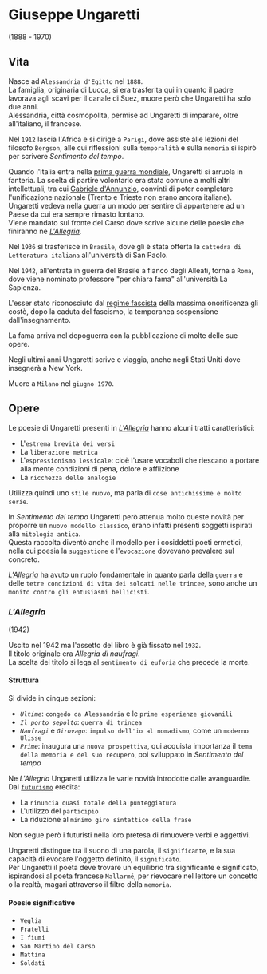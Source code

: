 # Giuseppe Ungaretti
(1888 - 1970)

## Vita

Nasce ad `Alessandria d'Egitto` nel `1888`.\
La famiglia, originaria di Lucca, si era trasferita qui in quanto il padre lavorava agli scavi per il canale di Suez, muore però che Ungaretti ha solo due anni.\
Alessandria, città cosmopolita, permise ad Ungaretti di imparare, oltre all'italiano, il francese.

Nel `1912` lascia l'Africa e si dirige a `Parigi`, dove assiste alle lezioni del filosofo `Bergson`, alle cui riflessioni sulla `temporalità` e sulla `memoria` si ispirò per scrivere *Sentimento del tempo*.

Quando l'Italia entra nella [prima guerra mondiale][prima-guerra-mondiale], Ungaretti si arruola in fanteria. La scelta di partire volontario era stata comune a molti altri intellettuali, tra cui [Gabriele d'Annunzio][gabriele-d-annunzio], convinti di poter completare l'unificazione nazionale (Trento e Trieste non erano ancora italiane). Ungaretti vedeva nella guerra un modo per sentire di appartenere ad un Paese da cui era sempre rimasto lontano.\
Viene mandato sul fronte del Carso dove scrive alcune delle poesie che finiranno ne [*L'Allegria*][allegria].

Nel `1936` si trasferisce in `Brasile`, dove gli è stata offerta la `cattedra di Letteratura italiana` all'università di San Paolo.

Nel `1942`, all'entrata in guerra del Brasile a fianco degli Alleati, torna a `Roma`, dove viene nominato professore "per chiara fama" all'università La Sapienza.

L'esser stato riconosciuto dal [regime fascista][fascismo] della massima onorificenza gli costò, dopo la caduta del fascismo, la temporanea sospensione dall'insegnamento.

La fama arriva nel dopoguerra con la pubblicazione di molte delle sue opere.

Negli ultimi anni Ungaretti scrive e viaggia, anche negli Stati Uniti dove insegnerà a New York.

Muore a `Milano` nel `giugno 1970`.

## Opere

Le poesie di Ungaretti presenti in [*L'Allegria*][allegria] hanno alcuni tratti caratteristici:
- L'`estrema brevità dei versi`
- La `liberazione metrica`
- L'`espressionismo lessicale`: cioè l'usare vocaboli che riescano a portare alla mente condizioni di pena, dolore e afflizione
- La `ricchezza delle analogie`

Utilizza quindi uno `stile nuovo`, ma parla di `cose antichissime e molto serie`.

In *Sentimento del tempo* Ungaretti però attenua molto queste novità per proporre un `nuovo modello classico`, erano infatti presenti soggetti ispirati alla `mitologia antica`.\
Questa raccolta diventò anche il modello per i cosiddetti poeti ermetici, nella cui poesia la `suggestione` e l'`evocazione` dovevano prevalere sul concreto.

[*L'Allegria*][allegria] ha avuto un ruolo fondamentale in quanto parla della `guerra` e delle `tetre condizioni di vita dei soldati nelle trincee`, sono anche un `monito contro gli entusiasmi bellicisti`.

### *L'Allegria*
(1942)

Uscito nel 1942 ma l'assetto del libro è già fissato nel `1932`.\
Il titolo originale era *Allegria di naufragi*.\
La scelta del titolo si lega al `sentimento di euforia` che precede la morte.

#### Struttura

Si divide in cinque sezioni:
- *`Ultime`*: `congedo da Alessandria` e le `prime esperienze giovanili`
- *`Il porto sepolto`*: `guerra di trincea`
- *`Naufragi`* e *`Girovago`*: `impulso dell'io al nomadismo`, come un `moderno Ulisse`
- *`Prime`*: inaugura una `nuova prospettiva`, qui acquista importanza il `tema della memoria e del suo recupero`, poi sviluppato in *Sentimento del tempo*

Ne *L'Allegria* Ungaretti utilizza le varie novità introdotte dalle avanguardie.\
Dal [`futurismo`][futurismo] eredita:
- La `rinuncia quasi totale della punteggiatura`
- L'utilizzo del `participio`
- La riduzione al `minimo giro sintattico della frase`

Non segue però i futuristi nella loro pretesa di rimuovere verbi e aggettivi.

Ungaretti distingue tra il suono di una parola, il `significante`, e la sua capacità di evocare l'oggetto definito, il `significato`.\
Per Ungaretti il poeta deve trovare un equilibrio tra significante e significato, ispirandosi al poeta francese `Mallarmé`, per rievocare nel lettore un concetto o la realtà, magari attraverso il filtro della `memoria`.

#### Poesie significative

- `Veglia`
- `Fratelli`
- `I fiumi`
- `San Martino del Carso`
- `Mattina`
- `Soldati`

[allegria]: #lallegria

[futurismo]: Futurismo.md
[gabriele-d-annunzio]: Gabriele-D-Annunzio.md

[prima-guerra-mondiale]: https://github.com/alex-sandri/riassunti-storia/blob/main/La-prima-guerra-mondiale.md
[fascismo]: https://github.com/alex-sandri/riassunti-storia/blob/main/L-Italia-tra-le-due-guerre-il-fascismo.md
